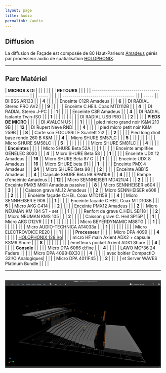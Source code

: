 ```yaml
---
layout: page
title: Audio
permalink: /audio
---
```


## Diffusion

La diffusion de Façade est composée de 80 Haut-Parleurs [Amadeus](https://amadeuslab.com) gérés  
par processeur audio de spatialisation [HOLOPHONIX](https://holophonix.xyz).

<hr>

## Parc Matériel

| **MICROS & DI** | | | | | | | | **RETOURS** | | | |
| ---------------------------------------------- | | | ----- | | | | | ------------------------------------ | | | ----- |
| DI BSS AR133 | | | **4** | | | | | Enceinte C12R Amadeus | | | **6** |
| DI RADIAL Stereo PRO AV2 | | | **9** | | | | | Enceinte C.HEIL Coax MTD112B | | | **4** |
| DI RADIAL Stereo J-PC | | | **1** | | | | | Enceinte C8R Amadeus | | | **4** |
| DI RADIAL Isolante Twin-ISO | | | **1** | | | | | | | | |
| DI RADIAL USB PRO | | | **2** | | | | | **PIEDS DE MICRO** | | | |
| DI AVALON U5 | | | **1** | | | | | pied micro grand noir K&M 210 9B | | | **12** |
| DI Rupert Neve RNDI | | | **4** | | | | | pied micro petit noir K&M 259B | | | **8** |
| Carte son FOCUSRITE Scarlett 2i2 | | | **2** | | | | | Pied long droit base ronde 260 B K&M | | | **4** |
| Micro SHURE SM57LC | | | **5** | | | | | | | | |
| Micro SHURE SM58LC | | | **5** | | | | | | | | |
| Micro SHURE SM81LC | | | **4** | | | | | **Enceintes** | | | |
| Micro SHURE Beta 52A | | | **1** | | | | | Enceinte amplifiée GENELEC 8030 | | | **4** |
| Micro SHURE Beta 58 | | | **1** | | | | | Enceinte UDX 12 Amadeus | | | **16** |
| Micro SHURE Beta 87 C | | | **1** | | | | | Enceinte UDX 8 Amadeus | | | **16** |
| Micro SHURE beta 91 | | | **1** | | | | | Enceinte PMX 4 Amadeus | | | **24** |
| Micro SHURE Beta 98 | | | **2** | | | | | Enceinte ABB15 Amadeus | | | **4** |
| Capsule SHURE Beta 98 RPM108 | | | **4** | | | | | Rampe d'enceinte Amadeus | | | **12** |
| Micro SENNHEISER MD421U4 | | | **2** | | | | | Enceinte PMX5 MKIII Amadeus passive | | | **8** |
| Micro SENNHEISER e604 | | | **3** | | | | | Caisson grave ML12 Amadeus | | | **2** |
| Micro SENNHEISER e608 | | | **2** | | | | | Enceinte façade C.HEIL Coax MTD115B | | | **4** |
| Micro SENNHEISER E 906 | | | **1** | | | | | Enceinte façade C.HEIL Coax MTD108B | | | **5** |
| Micro AKG C414 | | | **2** | | | | | Enceinte PMX12 Amadeus | | | **2** |
| Micro NEUMAN KM 184 ST - set | | | **1** | | | | | Renfort de grave C.HEIL SB118 | | | **2** |
| Micro NEUMAN KMS 105 | | | **2** | | | | | Caisson grave C. Heil SP15P | | | **1** |
| Micro AKG D12VR | | | **1** | | | | | | | | |
| Micro BEYERDYNAMIC M88TG | | | **1** | | | | | | | | |
| Micro AUDIO-TECHNICA AT4033a | | | **1** | | | | | | | | |
| Micro ELECTROVOICE RE20 | | | **1** | | | | | **Processeur** | | | |
| Micro DPA 4099 | | | **4** | | | | | [HOLOPHONIX 128 i/o](https://holophonix.xyz)| | |
| micro HF main Axient ADX2 + capsule KSM9 Shure | | | **8** | | | | | | | | |
| émetteurs pocket Axient ADX1 Shure | | | **4** | | | | | **Console** | | | |
| Micro DPA 6066 d:fine | | | **4** | | | | | LAWO MC²36 24 Faders | | | |
| Micro DPA 4098-BX30 | | | **4** | | | | | avec boitier CompactIO 32I/O Analogiques| | | |
| Micro DPA 4011F45 | | | **2** | | | | | et Server WAVES Platinum Bundle | | | |

<hr>
<br/>  
<a href="/assets/img/holo_screen.png" target="_blank"> 
<img src="/assets/img/holo_screen.png" width=600px>
</a>
